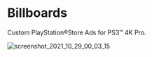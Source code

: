 # Billboards
Custom PlayStation®Store Ads for PS3™ 4K Pro.

![screenshot_2021_10_29_00_03_15](https://user-images.githubusercontent.com/74815634/139367595-07b35c17-34f0-47be-8ea0-8168b79bf5f7.png)
